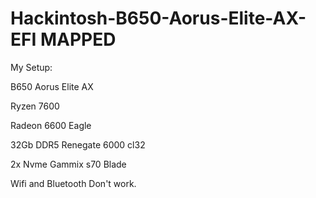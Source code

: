 # Hackintosh-B650-Aorus-Elite-AX-EFI MAPPED

My Setup:

B650 Aorus Elite AX

Ryzen 7600

Radeon 6600 Eagle

32Gb DDR5 Renegate 6000 cl32

2x Nvme Gammix s70 Blade

Wifi and Bluetooth Don't work.

